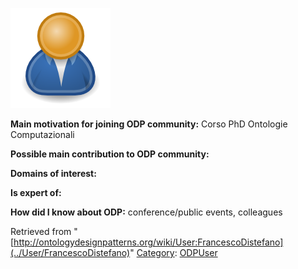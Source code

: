 [![Image:ODPUser.png](../images/a/a6/ODPUser.png)](../Image/ODPUser.png "Image:ODPUser.png")




  





__Main motivation for joining ODP community:__ Corso PhD Ontologie Computazionali


__Possible main contribution to ODP community:__


__Domains of interest:__


  



__Is expert of:__


  

__How did I know about ODP:__ conference/public events, colleagues






Retrieved from "[http://ontologydesignpatterns.org/wiki/User:FrancescoDistefano](../User/FrancescoDistefano)"
 [Category](http://ontologydesignpatterns.org/wiki/Special:Categories "Special:Categories"): [ODPUser](../Category/ODPUser "Category:ODPUser")